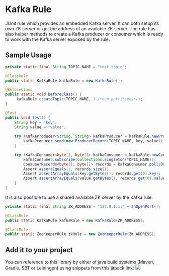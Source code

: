 # Kafka Rule
JUnit rule which provides an embedded Kafka server. It can both setup its own ZK server or get the address of an available ZK server. The rule has also helper methods to create a Kafka producer or consumer which is ready to work with the Kafka server exposed by the rule.

## Sample Usage

```java
private static final String TOPIC_NAME = "test-topic";

@ClassRule
public static KafkaRule kafkaRule = new KafkaRule();

@BeforeClass
public static void beforeClass() {
     kafkaRule.createTopic(TOPIC_NAME, 1 /*num partitions*/);
}

@Test
public void test() {
    String key = "key";
    String value = "value";
    
    try (KafkaProducer<String, String> kafkaProducer = kafkaRule.newProducer()) {
        kafkaProducer.send(new ProducerRecord(TOPIC_NAME, key, value));
    }

    try (KafkaConsumer<byte[], byte[]> kafkaConsumer = kafkaRule.newConsumer()) {
        kafkaConsumer.subscribe(Collections.singleton(TOPIC_NAME));
        ConsumerRecords<byte[], byte[]> records = kafkaConsumer.poll(Duration.ofMillis(1000));
        Assert.assertEquals(1, records.size())
        Assert.assertArrayEquals(key.getBytes(), records.get(0).key);
        Assert.assertArrayEquals(value.getBytes(), records.get(0).value());
    }
}
``` 
It is also possible to use a shared available ZK server by the Kafka rule:
```java
private static final String ZK_ADDRESS = "127.0.1.1:" + anOpenPort();

@ClassRule
public static KafkaRule kafkaRule = new KafkaRule(ZK_ADDRESS);

@ClassRule
public static ZooKeeperRule zkRule = new ZooKeeperRule(ZK_ADDRESS);
```

## Add it to your project
You can reference to this library by either of java build systems (Maven, Gradle, SBT or Leiningen) using snippets from this jitpack link:
[![](https://jitpack.io/v/sahabpardaz/kafka-rule.svg)](https://jitpack.io/#sahabpardaz/kafka-rule)
